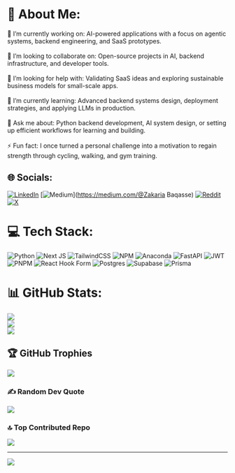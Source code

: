 # 💫 About Me:
🔭 I’m currently working on: AI-powered applications with a focus on agentic systems, backend engineering, and SaaS prototypes.<br><br>👯 I’m looking to collaborate on: Open-source projects in AI, backend infrastructure, and developer tools.<br><br>🤝 I’m looking for help with: Validating SaaS ideas and exploring sustainable business models for small-scale apps.<br><br>🌱 I’m currently learning: Advanced backend systems design, deployment strategies, and applying LLMs in production.<br><br>💬 Ask me about: Python backend development, AI system design, or setting up efficient workflows for learning and building.<br><br>⚡ Fun fact: I once turned a personal challenge into a motivation to regain strength through cycling, walking, and gym training.<br>


## 🌐 Socials:
[![LinkedIn](https://img.shields.io/badge/LinkedIn-%230077B5.svg?logo=linkedin&logoColor=white)](https://linkedin.com/in/zakaria-baqasse) [![Medium](https://img.shields.io/badge/Medium-12100E?logo=medium&logoColor=white)](https://medium.com/@Zakaria Baqasse) [![Reddit](https://img.shields.io/badge/Reddit-%23FF4500.svg?logo=Reddit&logoColor=white)](https://reddit.com/user/Zakaria_Baqasse) [![X](https://img.shields.io/badge/X-black.svg?logo=X&logoColor=white)](https://x.com/ZakariaCoder) 

# 💻 Tech Stack:
![Python](https://img.shields.io/badge/python-3670A0?style=for-the-badge&logo=python&logoColor=ffdd54) ![Next JS](https://img.shields.io/badge/Next-black?style=for-the-badge&logo=next.js&logoColor=white) ![TailwindCSS](https://img.shields.io/badge/tailwindcss-%2338B2AC.svg?style=for-the-badge&logo=tailwind-css&logoColor=white) ![NPM](https://img.shields.io/badge/NPM-%23CB3837.svg?style=for-the-badge&logo=npm&logoColor=white) ![Anaconda](https://img.shields.io/badge/Anaconda-%2344A833.svg?style=for-the-badge&logo=anaconda&logoColor=white) ![FastAPI](https://img.shields.io/badge/FastAPI-005571?style=for-the-badge&logo=fastapi) ![JWT](https://img.shields.io/badge/JWT-black?style=for-the-badge&logo=JSON%20web%20tokens) ![PNPM](https://img.shields.io/badge/pnpm-%234a4a4a.svg?style=for-the-badge&logo=pnpm&logoColor=f69220) ![React Hook Form](https://img.shields.io/badge/React%20Hook%20Form-%23EC5990.svg?style=for-the-badge&logo=reacthookform&logoColor=white) ![Postgres](https://img.shields.io/badge/postgres-%23316192.svg?style=for-the-badge&logo=postgresql&logoColor=white) ![Supabase](https://img.shields.io/badge/Supabase-3ECF8E?style=for-the-badge&logo=supabase&logoColor=white) ![Prisma](https://img.shields.io/badge/Prisma-3982CE?style=for-the-badge&logo=Prisma&logoColor=white)
# 📊 GitHub Stats:
![](https://github-readme-stats.vercel.app/api?username=zakariabaqasse&theme=dark&hide_border=false&include_all_commits=false&count_private=false)<br/>
![](https://nirzak-streak-stats.vercel.app/?user=zakariabaqasse&theme=dark&hide_border=false)<br/>
![](https://github-readme-stats.vercel.app/api/top-langs/?username=zakariabaqasse&theme=dark&hide_border=false&include_all_commits=false&count_private=false&layout=compact)

## 🏆 GitHub Trophies
![](https://github-profile-trophy.vercel.app/?username=zakariabaqasse&theme=radical&no-frame=false&no-bg=false&margin-w=4)

### ✍️ Random Dev Quote
![](https://quotes-github-readme.vercel.app/api?type=horizontal&theme=radical)

### 🔝 Top Contributed Repo
![](https://github-contributor-stats.vercel.app/api?username=zakariabaqasse&limit=5&theme=dark&combine_all_yearly_contributions=true)

---
[![](https://visitcount.itsvg.in/api?id=zakariabaqasse&icon=0&color=0)](https://visitcount.itsvg.in)

<!-- Proudly created with GPRM ( https://gprm.itsvg.in ) -->
